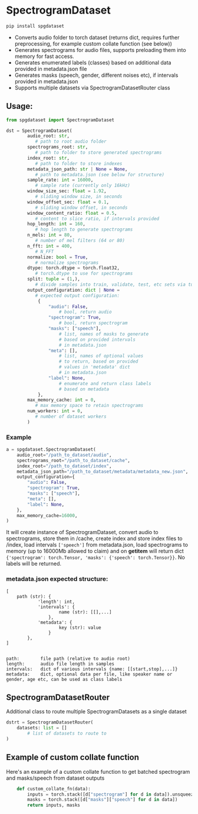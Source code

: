# SpectrogramDataset

```python
pip install spgdataset
```

- Converts audio folder to torch dataset (returns dict, requires further preprocessing, for example custom collate function (see below)) 
- Generates spectrograms for audio files, supports preloading them into memory for fast access. 
- Generates enumerated labels (classes) based on additional data provided in metadata.json file
- Generates masks (speech, gender, different noises etc), if intervals provided in metadata.json
- Supports multiple datasets via SpectrogramDatasetRouter class

## Usage:
```python
from spgdataset import SpectrogramDataset
```
```python
dst = SpectrogramDataset(
        audio_root: str,         
           # path to root audio folder
        spectrograms_root: str,  
           # path to folder to store generated spectrograms
        index_root: str,         
           # path to folder to store indexes
        metadata_json_path: str | None = None, 
           # path to metadata.json (see below for structure)
        sample_rate: int = 16000, 
           # sample rate (currently only 16kHz)
        window_size_sec: float = 1.92,  
           # sliding window size, in seconds
        window_offset_sec: float = 0.1, 
           # sliding window offset, in seconds
        window_content_ratio: float = 0.5, 
           # content to slice ratio, if intervals provided
        hop_length: int = 160,  
           # hop length to generate spectrograms
        n_mels: int = 80,       
           # number of mel filters (64 or 80)
        n_fft: int = 400,       
           # N_FFT
        normalize: bool = True, 
           # normalize spectrograms
        dtype: torch.dtype = torch.float32, 
           # torch.dtype to use for spectrograms
        split: tuple = (1,), 
           # divide samples into train, validate, test, etc sets via tuple
        output_configuration: dict | None =  
           # expected output configuration:
            {
                "audio": False,      
                    # bool, return audio
                "spectrogram": True, 
                    # bool, return spectrogram
                "masks": ["speech"], 
                    # list, names of masks to generate 
                    # based on provided intervals 
                    # in metadata.json
                "meta": [],          
                    # list, names of optional values 
                    # to return, based on provided
                    # values in 'metadata' dict
                    # in metadata.json
                "label": None,
                    # enumerate and return class labels
                    # based on metadata 
            },
        max_memory_cache: int = 0,  
           # max memory space to retain spectrograms
        num_workers: int = 0, 
           # number of dataset workers
        )
```
### Example
```python
a = spgdataset.SpectrogramDataset(
    audio_root="/path_to_dataset/audio",
    spectrograms_root="/path_to_dataset/cache",
    index_root="/path_to_dataset/index",
    metadata_json_path="/path_to_dataset/metadata/metadata_new.json",
    output_configuration={
        "audio": False,
        "spectrogram": True,
        "masks": ["speech"],
        "meta": [],
        "label": None,
    },
    max_memory_cache=16000,
)
```
It will create instance of SpectrogramDataset, convert audio to spectrograms, store them in /cache, create index and store index files to /index, load intervals `['speech']` from metadata.json, load spectrograms to memory (up to 16000Mb allowed to claim) and on __getitem__ will return dict `{'spectrogram': torch.Tensor, 'masks': {'speech': torch.Tensor}}`. No labels will be returned.

### metadata.json expected structure:
```
[
    path (str): {
            'length': int,
            'intervals': {
                    name (str): [[],...]
                },
            'metadata': {
                    key (str): value
                } 
        },
]


path:        file path (relative to audio root)
length:      audio file length in samples
intervals:   dict of various intervals {name: [[start,stop],...]}
metadata:    dict, optional data per file, like speaker name or gender, age etc, can be used as class labels
```

## SpectrogramDatasetRouter
Additional class to route multiple SpectrogramDatasets as a single dataset
```python
dstrt = SpectrogramDatasetRouter(
    datasets: list = []
        # list of datasets to route to
)
```

## Example of custom collate function
Here's an example of a custom collate function to get batched spectrogram and masks/speech from dataset outputs
```python
    def custom_collate_fn(data):
        inputs = torch.stack([d["spectrogram"] for d in data]).unsqueeze(1)
        masks = torch.stack([d["masks"]["speech"] for d in data])
        return inputs, masks
```

